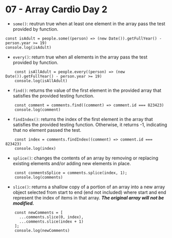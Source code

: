 # 07 - Array Cardio Day 2

* `some()`: reutrun true when at least one element in the array pass the test provided by function.
```
const isAdult = people.some((person) => (new Date()).getFullYear() - person.year >= 19)
console.log(isAdult)
```

* `every()`: return true when all elements in the array pass the test provided by function.
```
    const isAllAdult = people.every((person) => (new Date()).getFullYear() - person.year >= 19)
    console.log(isAllAdult)

```

* `find()`: returns the value of the first element in the provided array that satisfies the provided testing function.
```
    const comment = comments.find((comment) => comment.id === 823423)
    console.log(comment)
```

* `findIndex()`: returns the index of the first element in the array that satisfies the provided testing function. Otherwise, it returns -1, indicating that no element passed the test.
```
    const index = comments.findIndex((comment) => comment.id === 823423)
    console.log(index)
```

* `splice()`: changes the contents of an array by removing or replacing existing elements and/or adding new elements in place.
```
    const conmentsSplice = comments.splice(index, 1);
    console.log(comments)
```

* `slice()`: returns a shallow copy of a portion of an array into a new array object selected from start to end (end not included) where start and end represent the index of items in that array. ***The original array will not be modified.***
```
    const newComments = [
      ...comments.slice(0, index),
      ...comments.slice(index + 1)
    ];
    console.log(newComments)
```